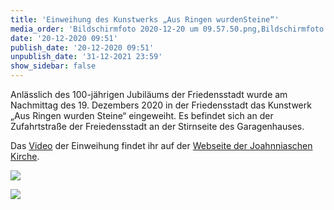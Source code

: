 ```yaml
---
title: 'Einweihung des Kunstwerks „Aus Ringen wurdenSteine“'
media_order: 'Bildschirmfoto 2020-12-20 um 09.57.50.png,Bildschirmfoto 2020-12-20 um 09.54.28.png,Bildschirmfoto 2020-12-20 um 09.54.43.png'
date: '20-12-2020 09:51'
publish_date: '20-12-2020 09:51'
unpublish_date: '31-12-2021 23:59'
show_sidebar: false
---
```


Anlässlich des 100-jährigen Jubiläums der Friedensstadt wurde am Nachmittag des 19. Dezembers 2020 in der Friedensstadt das Kunstwerk „Aus Ringen wurden Steine“ eingeweiht. Es befindet sich an der Zufahrtstraße der Freiedensstadt an der Stirnseite des Garagenhauses.

Das [Video](https://www.johannische-kirche.org/mediathek/100-jahre-friedensstadt.html) der Einweihung findet ihr auf der [Webseite der Joahnniaschen Kirche](https://www.johannische-kirche.org/mediathek/100-jahre-friedensstadt.html).

![](Bildschirmfoto%202020-12-20%20um%2009.54.28.png)

![](Bildschirmfoto%202020-12-20%20um%2009.54.43.png)